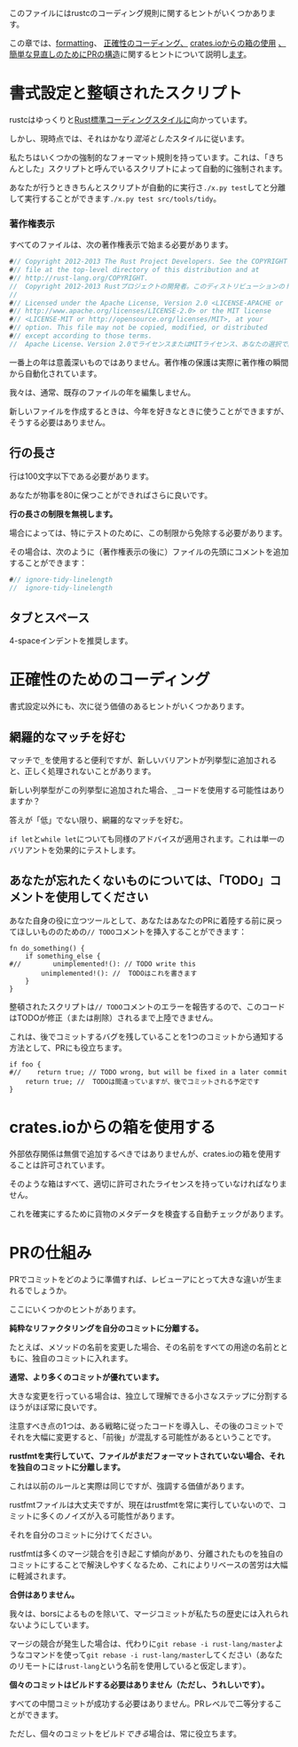 <!--This file offers some tips on the coding conventions for rustc.-->
このファイルにはrustcのコーディング規則に関するヒントがいくつかあります。
<!--This chapter covers [formatting](#formatting), [coding for correctness](#cc), [using crates from crates.io](#cio), and some tips on [structuring your PR for easy review](#er).-->
この章では、[formatting](#formatting)、 [正確性のコーディング、](#cc) [crates.ioからの箱の使用](#cio) [、簡単な見直しのためにPRの構造](#er)に関するヒントについて説明し[ます](#er)。

<span id="formatting"></span>
# <!--Formatting and the tidy script--> 書式設定と整頓されたスクリプト

<!--rustc is slowly moving towards the [Rust standard coding style][fmt];-->
rustcはゆっくりと[Rust標準コーディングスタイルに][fmt]向かっています。
<!--at the moment, however, it follows a rather more *chaotic* style.-->
しかし、現時点では、それはかなり*混沌とした*スタイルに従います。
<!--We do have some mandatory formatting conventions, which are automatically enforced by a script we affectionately call the "tidy"script.-->
私たちはいくつかの強制的なフォーマット規則を持っています。これは、「きちんとした」スクリプトと呼んでいるスクリプトによって自動的に強制されます。
<!--The tidy script runs automatically when you do `./x.py test` and can be run in isolation with `./x.py test src/tools/tidy`.-->
あなたが行うとききちんとスクリプトが自動的に実行さ`./x.py test`してと分離して実行することができます`./x.py test src/tools/tidy`。

[fmt]: https://github.com/rust-lang-nursery/fmt-rfcs

<span id="copyright"></span>
### <!--Copyright notice--> 著作権表示

<!--All files must begin with the following copyright notice:-->
すべてのファイルは、次の著作権表示で始まる必要があります。

```rust
#// Copyright 2012-2013 The Rust Project Developers. See the COPYRIGHT
#// file at the top-level directory of this distribution and at
#// http://rust-lang.org/COPYRIGHT.
//  Copyright 2012-2013 Rustプロジェクトの開発者。このディストリビューションのトップレベルのディレクトリであるCOPYRIGHTファイルとhttp://rust-lang.org/COPYRIGHTを参照してください。
//
#// Licensed under the Apache License, Version 2.0 <LICENSE-APACHE or
#// http://www.apache.org/licenses/LICENSE-2.0> or the MIT license
#// <LICENSE-MIT or http://opensource.org/licenses/MIT>, at your
#// option. This file may not be copied, modified, or distributed
#// except according to those terms.
//  Apache License、Version 2.0でライセンスまたはMITライセンス、あなたの選択で。このファイルは、これらの条項を除き、コピー、変更、または配布することはできません。
```

<!--The year at the top is not meaningful: copyright protections are in fact automatic from the moment of authorship.-->
一番上の年は意義深いものではありません。著作権の保護は実際に著作権の瞬間から自動化されています。
<!--We do not typically edit the years on existing files.-->
我々は、通常、既存のファイルの年を編集しません。
<!--When creating a new file, you can use the current year if you like, but you don't have to.-->
新しいファイルを作成するときは、今年を好きなときに使うことができますが、そうする必要はありません。

## <!--Line length--> 行の長さ

<!--Lines should be at most 100 characters.-->
行は100文字以下である必要があります。
<!--It's even better if you can keep things to 80.-->
あなたが物事を80に保つことができればさらに良いです。

<!--**Ignoring the line length limit.**-->
**行の長さの制限を無視します。**
<!--Sometimes – in particular for tests – it can be necessary to exempt yourself from this limit.-->
場合によっては、特にテストのために、この制限から免除する必要があります。
<!--In that case, you can add a comment towards the top of the file (after the copyright notice) like so:-->
その場合は、次のように（著作権表示の後に）ファイルの先頭にコメントを追加することができます：

```rust
#// ignore-tidy-linelength
//  ignore-tidy-linelength
```

## <!--Tabs vs spaces--> タブとスペース

<!--Prefer 4-space indent.-->
4-spaceインデントを推奨します。

<span id="cc"></span>
# <!--Coding for correctness--> 正確性のためのコーディング

<!--Beyond formatting, there are a few other tips that are worth following.-->
書式設定以外にも、次に従う価値のあるヒントがいくつかあります。

## <!--Prefer exhaustive matches--> 網羅的なマッチを好む

<!--Using `_` in a match is convenient, but it means that when new variants are added to the enum, they may not get handled correctly.-->
マッチで`_`を使用すると便利ですが、新しいバリアントが列挙型に追加されると、正しく処理されないことがあります。
<!--Ask yourself: if a new variant were added to this enum, what's the chance that it would want to use the `_` code, versus having some other treatment?-->
新しい列挙型がこの列挙型に追加された場合、`_`コードを使用する可能性はありますか？
<!--Unless the answer is "low", then prefer an exhaustive match.-->
答えが「低」でない限り、網羅的なマッチを好む。
<!--(The same advice applies to `if let` and `while let`, which are effectively tests for a single variant.)-->
`if let`と`while let`についても同様のアドバイスが適用されます。これは単一のバリアントを効果的にテストします。

## <!--Use "TODO"comments for things you don't want to forget--> あなたが忘れたくないものについては、「TODO」コメントを使用してください

<!--As a useful tool to yourself, you can insert a `// TODO` comment for something that you want to get back to before you land your PR:-->
あなた自身の役に立つツールとして、あなたはあなたのPRに着陸する前に戻ってほしいもののための`// TODO`コメントを挿入することができます：

```rust,ignore
fn do_something() {
    if something_else {
#//        unimplemented!(): // TODO write this
        unimplemented!(): //  TODOはこれを書きます
    }
}
```

<!--The tidy script will report an error for a `// TODO` comment, so this code would not be able to land until the TODO is fixed (or removed).-->
整頓されたスクリプトは`// TODO`コメントのエラーを報告するので、このコードはTODOが修正（または削除）されるまで上陸できません。

<!--This can also be useful in a PR as a way to signal from one commit that you are leaving a bug that a later commit will fix:-->
これは、後でコミットするバグを残していることを1つのコミットから通知する方法として、PRにも役立ちます。

```rust,ignore
if foo {
#//    return true; // TODO wrong, but will be fixed in a later commit
    return true; //  TODOは間違っていますが、後でコミットされる予定です
}
```

<span id="cio"></span>
# <!--Using crates from crates.io--> crates.ioからの箱を使用する

<!--It is allowed to use crates from crates.io, though external dependencies should not be added gratuitously.-->
外部依存関係は無償で追加するべきではありませんが、crates.ioの箱を使用することは許可されています。
<!--All such crates must have a suitably permissive license.-->
そのような箱はすべて、適切に許可されたライセンスを持っていなければなりません。
<!--There is an automatic check which inspects the Cargo metadata to ensure this.-->
これを確実にするために貨物のメタデータを検査する自動チェックがあります。

<span id="er"></span>
# <!--How to structure your PR--> PRの仕組み

<!--How you prepare the commits in your PR can make a big difference for the reviewer.-->
PRでコミットをどのように準備すれば、レビューアにとって大きな違いが生まれるでしょうか。
<!--Here are some tips.-->
ここにいくつかのヒントがあります。

<!--**Isolate "pure refactorings"into their own commit.**-->
**純粋なリファクタリングを自分のコミットに分離する。**
<!--For example, if you rename a method, then put that rename into its own commit, along with the renames of all the uses.-->
たとえば、メソッドの名前を変更した場合、その名前をすべての用途の名前とともに、独自のコミットに入れます。

<!--**More commits is usually better.**-->
**通常、より多くのコミットが優れています。**
<!--If you are doing a large change, it's almost always better to break it up into smaller steps that can be independently understood.-->
大きな変更を行っている場合は、独立して理解できる小さなステップに分割するほうがほぼ常に良いです。
<!--The one thing to be aware of is that if you introduce some code following one strategy, then change it dramatically (versus adding to it) in a later commit, that 'back-and-forth' can be confusing.-->
注意すべき点の1つは、ある戦略に従ったコードを導入し、その後のコミットでそれを大幅に変更すると、「前後」が混乱する可能性があるということです。

<!--**If you run rustfmt and the file was not already formatted, isolate that into its own commit.**-->
**rustfmtを実行していて、ファイルがまだフォーマットされていない場合、それを独自のコミットに分離します。**
<!--This is really the same as the previous rule, but it's worth highlighting.-->
これは以前のルールと実際は同じですが、強調する価値があります。
<!--It's ok to rustfmt files, but since we do not currently run rustfmt all the time, that can introduce a lot of noise into your commit.-->
rustfmtファイルは大丈夫ですが、現在はrustfmtを常に実行していないので、コミットに多くのノイズが入る可能性があります。
<!--Please isolate that into its own commit.-->
それを自分のコミットに分けてください。
<!--This also makes rebases a lot less painful, since rustfmt tends to cause a lot of merge conflicts, and having those isolated into their own commit makes them easier to resolve.-->
rustfmtは多くのマージ競合を引き起こす傾向があり、分離されたものを独自のコミットにすることで解決しやすくなるため、これによりリベースの苦労は大幅に軽減されます。

<!--**No merges.**-->
**合併はありません。**
<!--We do not allow merge commits into our history, other than those by bors.-->
我々は、borsによるものを除いて、マージコミットが私たちの歴史には入れられないようにしています。
<!--If you get a merge conflict, rebase instead via a command like `git rebase -i rust-lang/master` (presuming you use the name `rust-lang` for your remote).-->
マージの競合が発生した場合は、代わりに`git rebase -i rust-lang/master`ようなコマンドを使って`git rebase -i rust-lang/master`してください（あなたのリモートには`rust-lang`という名前を使用していると仮定します）。

<!--**Individual commits do not have to build (but it's nice).**-->
**個々のコミットはビルドする必要はありません（ただし、うれしいです）。**
<!--We do not require that every intermediate commit successfully builds – we only expect to be able to bisect at a PR level.-->
すべての中間コミットが成功する必要はありません。PRレベルで二等分することができます。
<!--However, if you *can* make individual commits build, that is always helpful.-->
ただし、個々のコミットをビルド*できる*場合は、常に役立ちます。

